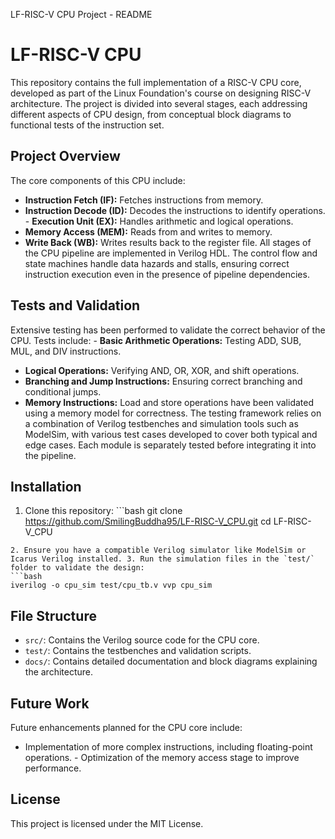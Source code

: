 LF-RISC-V CPU Project - README
# LF-RISC-V CPU
This repository contains the full implementation of a RISC-V CPU core, developed as part of the Linux Foundation's course on designing RISC-V architecture. The project is divided into several stages, each addressing different aspects of CPU design, from conceptual block diagrams to functional tests of the instruction set.
## Project Overview
The core components of this CPU include:
- **Instruction Fetch (IF):** Fetches instructions from memory.
- **Instruction Decode (ID):** Decodes the instructions to identify operations. - **Execution Unit (EX):** Handles arithmetic and logical operations.
- **Memory Access (MEM):** Reads from and writes to memory.
- **Write Back (WB):** Writes results back to the register file.
All stages of the CPU pipeline are implemented in Verilog HDL. The control flow and state machines handle data hazards and stalls, ensuring correct instruction execution even in the presence of pipeline dependencies.
## Tests and Validation
Extensive testing has been performed to validate the correct behavior of the CPU. Tests include: - **Basic Arithmetic Operations:** Testing ADD, SUB, MUL, and DIV instructions.
- **Logical Operations:** Verifying AND, OR, XOR, and shift operations.
- **Branching and Jump Instructions:** Ensuring correct branching and conditional jumps.
- **Memory Instructions:** Load and store operations have been validated using a memory model for correctness.
The testing framework relies on a combination of Verilog testbenches and simulation tools such as ModelSim, with various test cases developed to cover both typical and edge cases. Each module is separately tested before integrating it into the pipeline.
## Installation
1. Clone this repository: ```bash
git clone https://github.com/SmilingBuddha95/LF-RISC-V_CPU.git cd LF-RISC-V_CPU
```
2. Ensure you have a compatible Verilog simulator like ModelSim or Icarus Verilog installed. 3. Run the simulation files in the `test/` folder to validate the design:
```bash
iverilog -o cpu_sim test/cpu_tb.v vvp cpu_sim
```
## File Structure
- `src/`: Contains the Verilog source code for the CPU core.
- `test/`: Contains the testbenches and validation scripts.
- `docs/`: Contains detailed documentation and block diagrams explaining the architecture.
## Future Work
Future enhancements planned for the CPU core include:
- Implementation of more complex instructions, including floating-point operations. - Optimization of the memory access stage to improve performance.
## License
This project is licensed under the MIT License.
